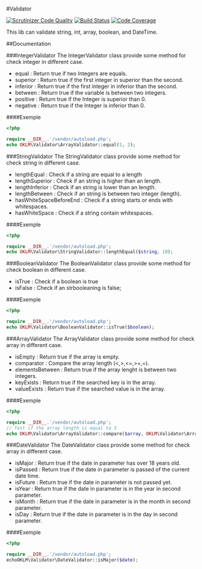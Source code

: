 #Validator

[![Scrutinizer Code Quality](https://scrutinizer-ci.com/g/Sinaruse/Paillard_Antoine_A3_GR2_Validator/badges/quality-score.png?b=master)](https://scrutinizer-ci.com/g/Sinaruse/Paillard_Antoine_A3_GR2_Validator/?branch=master)
[![Build Status](https://scrutinizer-ci.com/g/Sinaruse/Paillard_Antoine_A3_GR2_Validator/badges/build.png?b=master)](https://scrutinizer-ci.com/g/Sinaruse/Paillard_Antoine_A3_GR2_Validator/build-status/master)
[![Code Coverage](https://scrutinizer-ci.com/g/Sinaruse/Paillard_Antoine_A3_GR2_Validator/badges/coverage.png?b=master)](https://scrutinizer-ci.com/g/Sinaruse/Paillard_Antoine_A3_GR2_Validator/?branch=master)

This lib can validate string, int, array, boolean, and DateTime.

##Documentation

###IntegerValidator
The IntegerValidator class provide some method for check integer in different case.

* equal : Return true if two Integers are equals.
* superior : Return true if the first integer in superior than the second.
* inferior : Return true if the first integer in inferior than the second.
* between : Return true if the variable is between two integers.
* positive : Return true if the Integer is superior than 0.
* negative : Return true if the Integer is inferior than 0.

####Exemple
```php
<?php

require __DIR__.'/vendor/autoload.php';
echo OKLM\Validator\ArrayValidator::equal(1, 2);

```

###StringValidator
The StringValidator class provide some method for check string in different case.

* lengthEqual : Check if a string are equal to a length
* lengthSuperior : Check if an string is higher than an length.
* lengthInferior : Check if an string is lower than an length.
* lengthBetween : Check if an string is between two integer (length).
* hasWhiteSpaceBeforeEnd : Check if a string starts or ends with whitespaces.
* hasWhiteSpace : Check if a string contain whitespaces.

####Exemple
```php
<?php

require __DIR__.'/vendor/autoload.php';
echo OKLM\Validator\StringValidator::lengthEqual($string, 10);

```

###BooleanValidator
The BooleanValidator class provide some method for check boolean in different case.

* isTrue : Check if a boolean is true
* isFalse : Check if an strbooleaning is false;

####Exemple
```php
<?php

require __DIR__.'/vendor/autoload.php';
echo OKLM\Validator\BooleanValidator::isTrue($boolean);

```

###ArrayValidator
The ArrayValidator class provide some method for check array in different case.

* isEmpty : Return true if the array is empty.
* comparator : Compare the array length (<,>,<=,>=,=).
* elementsBetween : Return true if the array lenght is between two integers.
* keyExists : Return true if the searched key is in the array.
* valueExists : Return true if the searched value is in the array.

####Exemple
```php
<?php

require __DIR__.'/vendor/autoload.php';
// Test if the array length is equal to 3
echo OKLM\Validator\ArrayValidator::compare($array, OKLM\Validator\ArrayValidator::LENGTH_EQUAL, 7);

```

###DateValidator
The DateValidator class provide some method for check array in different case.

* isMajor : Return true if the date in parameter has over 18 years old.
* isPassed : Return true if the date in parameter is passed of the current date time.
* isFuture : Return true if the date in parameter is not passed yet.
* isYear : Return true if the date in parameter is in the year in second parameter.
* isMonth : Return true if the date in parameter is in the month in second parameter.
* isDay : Return true if the date in parameter is in the day in second parameter.

####Exemple
```php
<?php

require __DIR__.'/vendor/autoload.php';
echoOKLM\Validator\DateValidator::isMajor($date);

```